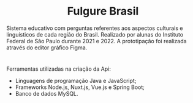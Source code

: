 <h1 align="center"> Fulgure Brasil </h1>

<p>Sistema educativo com perguntas referentes aos aspectos culturais e linguísticos de cada região do Brasil. Realizado por alunas do Instituto Federal de São Paulo durante 2021 e 2022. A prototipação foi realizada através do editor gráfico Figma. </p>

#

<p>Ferramentas utilizadas na criação da Api:</p>
<ul>
  <li>Linguagens de programação Java e JavaScript; </li>
  <li>Frameworks Node.js, Nuxt.js, Vue.js e  Spring Boot; </li>
  <li>Banco de dados MySQL. </li>
</ul>
